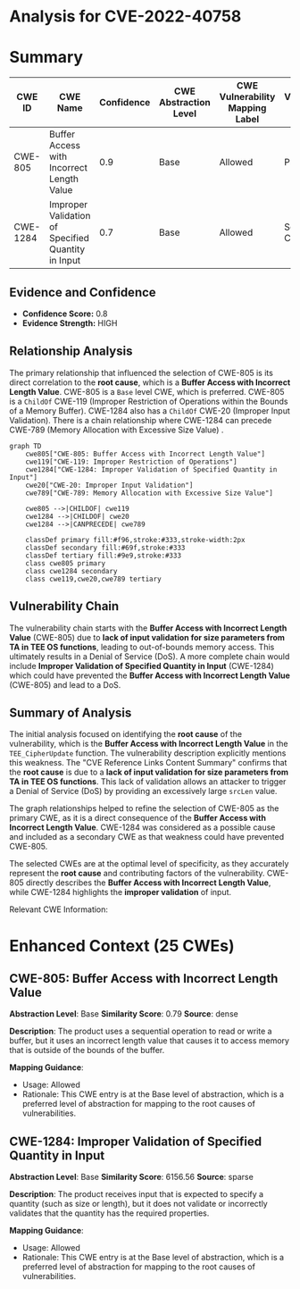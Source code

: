 # Analysis for CVE-2022-40758

# Summary
| CWE ID | CWE Name | Confidence | CWE Abstraction Level | CWE Vulnerability Mapping Label | CWE-Vulnerability Mapping Notes |
|---|---|---|---|---|---|
| CWE-805 | Buffer Access with Incorrect Length Value | 0.9 | Base | Allowed | Primary CWE |
| CWE-1284 | Improper Validation of Specified Quantity in Input | 0.7 | Base | Allowed | Secondary Candidate |

## Evidence and Confidence

*   **Confidence Score:** 0.8
*   **Evidence Strength:** HIGH

## Relationship Analysis
The primary relationship that influenced the selection of CWE-805 is its direct correlation to the **root cause**, which is a **Buffer Access with Incorrect Length Value**. CWE-805 is a `Base` level CWE, which is preferred. CWE-805 is a `ChildOf` CWE-119 (Improper Restriction of Operations within the Bounds of a Memory Buffer). CWE-1284 also has a `ChildOf` CWE-20 (Improper Input Validation). There is a chain relationship where CWE-1284 can precede CWE-789 (Memory Allocation with Excessive Size Value) .

```mermaid
graph TD
    cwe805["CWE-805: Buffer Access with Incorrect Length Value"]
    cwe119["CWE-119: Improper Restriction of Operations"]
    cwe1284["CWE-1284: Improper Validation of Specified Quantity in Input"]
    cwe20["CWE-20: Improper Input Validation"]
    cwe789["CWE-789: Memory Allocation with Excessive Size Value"]
    
    cwe805 -->|CHILDOF| cwe119
    cwe1284 -->|CHILDOF| cwe20
    cwe1284 -->|CANPRECEDE| cwe789
    
    classDef primary fill:#f96,stroke:#333,stroke-width:2px
    classDef secondary fill:#69f,stroke:#333
    classDef tertiary fill:#9e9,stroke:#333
    class cwe805 primary
    class cwe1284 secondary
    class cwe119,cwe20,cwe789 tertiary
```

## Vulnerability Chain
The vulnerability chain starts with the **Buffer Access with Incorrect Length Value** (CWE-805) due to **lack of input validation for size parameters from TA in TEE OS functions**, leading to out-of-bounds memory access. This ultimately results in a Denial of Service (DoS). A more complete chain would include **Improper Validation of Specified Quantity in Input** (CWE-1284) which could have prevented the **Buffer Access with Incorrect Length Value** (CWE-805) and lead to a DoS.

## Summary of Analysis
The initial analysis focused on identifying the **root cause** of the vulnerability, which is the **Buffer Access with Incorrect Length Value** in the `TEE_CipherUpdate` function. The vulnerability description explicitly mentions this weakness. The "CVE Reference Links Content Summary" confirms that the **root cause** is due to a **lack of input validation for size parameters from TA in TEE OS functions**. This lack of validation allows an attacker to trigger a Denial of Service (DoS) by providing an excessively large `srcLen` value.

The graph relationships helped to refine the selection of CWE-805 as the primary CWE, as it is a direct consequence of the **Buffer Access with Incorrect Length Value**. CWE-1284 was considered as a possible cause and included as a secondary CWE as that weakness could have prevented CWE-805.

The selected CWEs are at the optimal level of specificity, as they accurately represent the **root cause** and contributing factors of the vulnerability. CWE-805 directly describes the **Buffer Access with Incorrect Length Value**, while CWE-1284 highlights the **improper validation** of input.

Relevant CWE Information:

# Enhanced Context (25 CWEs)

## CWE-805: Buffer Access with Incorrect Length Value
**Abstraction Level**: Base
**Similarity Score**: 0.79
**Source**: dense

**Description**:
The product uses a sequential operation to read or write a buffer, but it uses an incorrect length value that causes it to access memory that is outside of the bounds of the buffer.

**Mapping Guidance**:
- Usage: Allowed
- Rationale: This CWE entry is at the Base level of abstraction, which is a preferred level of abstraction for mapping to the root causes of vulnerabilities.

## CWE-1284: Improper Validation of Specified Quantity in Input
**Abstraction Level**: Base
**Similarity Score**: 6156.56
**Source**: sparse

**Description**:
The product receives input that is expected to specify a quantity (such as size or length), but it does not validate or incorrectly validates that the quantity has the required properties.

**Mapping Guidance**:
- Usage: Allowed
- Rationale: This CWE entry is at the Base level of abstraction, which is a preferred level of abstraction for mapping to the root causes of vulnerabilities.
